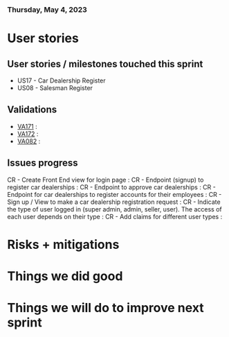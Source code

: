 ### Thursday, May 4, 2023

# User stories

## User stories / milestones touched this sprint

- US17 - Car Dealership Register
- US08 - Salesman Register

## Validations

- [VA171](https://github.com/IvanDLar/MOVU-Docs/issues/162) : 
- [VA172](https://github.com/IvanDLar/MOVU-Docs/issues/163) : 
- [VA082](https://github.com/IvanDLar/MOVU-Docs/issues/148) : 

## Issues progress

CR - Create Front End view for login page : 
CR - Endpoint (signup) to register car dealerships : 
CR - Endpoint to approve car dealerships : 
CR - Endpoint for car dealerships to register accounts for their employees : 
CR - Sign up / View to make a car dealership registration request : 
CR - Indicate the type of user logged in (super admin, admin, seller, user). The access of each user depends on their type : 
CR - Add claims for different user types : 


# Risks + mitigations


# Things we did good


# Things we will do to improve next sprint



